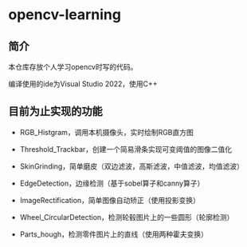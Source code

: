 # opencv-learning

## 简介

本仓库存放个人学习opencv时写的代码。

编译使用的ide为Visual Studio 2022，使用C++

## 目前为止实现的功能

- RGB_Histgram，调用本机摄像头，实时绘制RGB直方图

- Threshold_Trackbar，创建一个简易滑条实现可变阈值的图像二值化

- SkinGrinding，简单磨皮（双边滤波，高斯滤波，中值滤波，均值滤波）

- EdgeDetection，边缘检测（基于sobel算子和canny算子）

- ImageRectification，简单图像自动矫正（使用投影变换）

- Wheel_CircularDetection，检测轮毂图片上的一些圆形（轮廓检测）

- Parts_hough，检测零件图片上的直线（使用两种霍夫变换）
